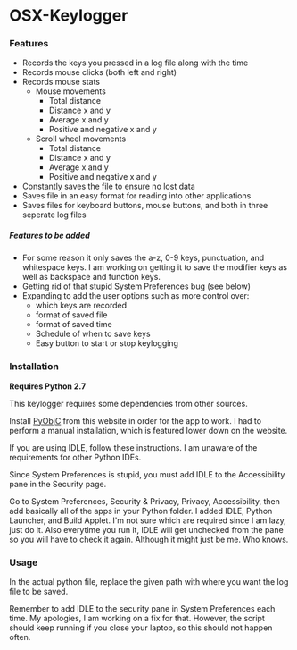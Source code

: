 # OSX-Keylogger

### Features

* Records the keys you pressed in a log file along with the time
* Records mouse clicks (both left and right)
* Records mouse stats
  * Mouse movements
     * Total distance
     * Distance x and y
     * Average x and y
     * Positive and negative x and y
  * Scroll wheel movements
     * Total distance
     * Distance x and y
     * Average x and y
     * Positive and negative x and y
* Constantly saves the file to ensure no lost data
* Saves file in an easy format for reading into other applications
* Saves files for keyboard buttons, mouse buttons, and both in three seperate log files

##### Features to be added

* For some reason it only saves the a-z, 0-9 keys, punctuation, and whitespace keys. I am working on getting it to save the modifier keys as well as backspace and function keys.
* Getting rid of that stupid System Preferences bug (see below)
* Expanding to add the user options such as more control over:
  * which keys are recorded
  * format of saved file
  * format of saved time
  * Schedule of when to save keys
  * Easy button to start or stop keylogging

### Installation

**Requires Python 2.7**

This keylogger requires some dependencies from other sources.

Install [PyObjC](http://pythonhosted.org/pyobjc/install.html) from this website in order for the app to work. I had to perform a manual installation, which is featured lower down on the website.

If you are using IDLE, follow these instructions. I am unaware of the requirements for other Python IDEs.

Since System Preferences is stupid, you must add IDLE to the Accessibility pane in the Security page.

Go to System Preferences, Security & Privacy, Privacy, Accessibility, then add basically all of the apps in your Python folder. I added IDLE, Python Launcher, and Build Applet. I'm not sure which are required since I am lazy, just do it. Also everytime you run it, IDLE will get unchecked from the pane so you will have to check it again. Although it might just be me. Who knows.

### Usage

In the actual python file, replace the given path with where you want the log file to be saved.

Remember to add IDLE to the security pane in System Preferences each time. My apologies, I am working on a fix for that. However, the script should keep running if you close your laptop, so this should not happen often.
